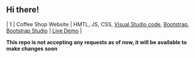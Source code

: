 ## Hi there! 


| 1      | Coffee Shop Website | HMTL, JS, CSS, [Visual Studio code](https://code.visualstudio.com), [Bootstrap](https://getbootstrap.com),  [Bootstrap Studio](https://bootstrapstudio.io) | [Live Demo]()        |

**This repo is not accepting any  requests as of now, it will be available to make changes soon**
